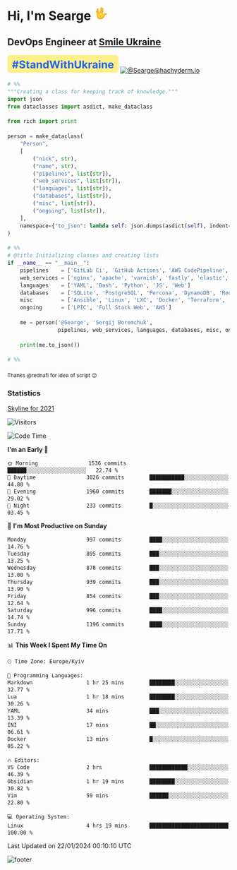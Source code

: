 # Hi, I'm Searge <img src="images/vulcan.webp" style="display: inline-block; margin: 0; height: 2rem" alt="Vulcan salute" />

## DevOps Engineer at [Smile Ukraine](https://smile-ukraine.com/en)

[![Stand With Ukraine](https://raw.githubusercontent.com/vshymanskyy/StandWithUkraine/main/badges/StandWithUkraine.svg)](https://stand-with-ukraine.pp.ua)
<a rel="me" href="https://hachyderm.io/@Searge">![@Searge@hachyderm.io](https://img.shields.io/badge/-@Searge-%232B90D9?logo=mastodon&logoColor=white)</a>

```python
# %%
"""Creating a class for keeping track of knowledge."""
import json
from dataclasses import asdict, make_dataclass

from rich import print

person = make_dataclass(
    "Person",
    [
        ("nick", str),
        ("name", str),
        ("pipelines", list[str]),
        ("web_services", list[str]),
        ("languages", list[str]),
        ("databases", list[str]),
        ("misc", list[str]),
        ("ongoing", list[str]),
    ],
    namespace={"to_json": lambda self: json.dumps(asdict(self), indent=4)},
)

# %%
# @title Initializing classes and creating lists
if __name__ == "__main__":
    pipelines    = ['GitLab Ci', 'GitHub Actions', 'AWS CodePipeline', 'Jenkins']
    web_services = ['nginx', 'apache', 'varnish', 'fastly', 'elastic', 'solr']
    languages    = ['YAML', 'Bash', 'Python', 'JS', 'Web']
    databases    = ['SQLite', 'PostgreSQL', 'Percona', 'DynamoDB', 'Redis']
    misc         = ['Ansible', 'Linux', 'LXC', 'Docker', 'Terraform', 'AWS']
    ongoing      = ['LPIC', 'Full Stack Web', 'AWS']

    me = person('@Searge', 'Sergij Boremchuk',
                pipelines, web_services, languages, databases, misc, ongoing)

    print(me.to_json())

# %%

```

<sub>Thanks @rednafi for idea of script :wink:</sub>

### Statistics

[Skyline for 2021](https://skyline.github.com/Searge/2021)

![Visitors](https://komarev.com/ghpvc/?username=searge&label=Profile%20views&color=0e75b6&style=flat) 
<!--START_SECTION:waka-->
![Code Time](http://img.shields.io/badge/Code%20Time-2%2C400%20hrs%2047%20mins-blue)

**I'm an Early 🐤** 

```text
🌞 Morning                1536 commits        ██████░░░░░░░░░░░░░░░░░░░   22.74 % 
🌆 Daytime                3026 commits        ███████████░░░░░░░░░░░░░░   44.80 % 
🌃 Evening                1960 commits        ███████░░░░░░░░░░░░░░░░░░   29.02 % 
🌙 Night                  233 commits         █░░░░░░░░░░░░░░░░░░░░░░░░   03.45 % 
```
📅 **I'm Most Productive on Sunday** 

```text
Monday                   997 commits         ████░░░░░░░░░░░░░░░░░░░░░   14.76 % 
Tuesday                  895 commits         ███░░░░░░░░░░░░░░░░░░░░░░   13.25 % 
Wednesday                878 commits         ███░░░░░░░░░░░░░░░░░░░░░░   13.00 % 
Thursday                 939 commits         ███░░░░░░░░░░░░░░░░░░░░░░   13.90 % 
Friday                   854 commits         ███░░░░░░░░░░░░░░░░░░░░░░   12.64 % 
Saturday                 996 commits         ████░░░░░░░░░░░░░░░░░░░░░   14.74 % 
Sunday                   1196 commits        ████░░░░░░░░░░░░░░░░░░░░░   17.71 % 
```


📊 **This Week I Spent My Time On** 

```text
🕑︎ Time Zone: Europe/Kyiv

💬 Programming Languages: 
Markdown                 1 hr 25 mins        ████████░░░░░░░░░░░░░░░░░   32.77 % 
Lua                      1 hr 18 mins        ████████░░░░░░░░░░░░░░░░░   30.26 % 
YAML                     34 mins             ███░░░░░░░░░░░░░░░░░░░░░░   13.39 % 
INI                      17 mins             ██░░░░░░░░░░░░░░░░░░░░░░░   06.61 % 
Docker                   13 mins             █░░░░░░░░░░░░░░░░░░░░░░░░   05.22 % 

🔥 Editors: 
VS Code                  2 hrs               ████████████░░░░░░░░░░░░░   46.39 % 
Obsidian                 1 hr 19 mins        ████████░░░░░░░░░░░░░░░░░   30.82 % 
Vim                      59 mins             ██████░░░░░░░░░░░░░░░░░░░   22.80 % 

💻 Operating System: 
Linux                    4 hrs 19 mins       █████████████████████████   100.00 % 
```


 Last Updated on 22/01/2024 00:10:10 UTC
<!--END_SECTION:waka-->

![footer](https://capsule-render.vercel.app/api?type=waving&color=gradient&customColorList=14,21&height=82&section=footer)
